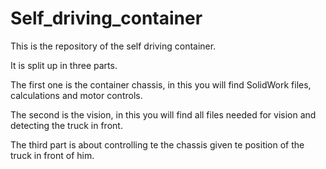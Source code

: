 # Self_driving_container

This is the repository of the self driving container.


It is split up in three parts.

The first one is the container chassis, in this you will find SolidWork files, calculations and motor controls.

The second is the vision, in this you will find all files needed for vision and detecting the truck in front.

The third part is about controlling te the chassis given te position of the truck in front of him.